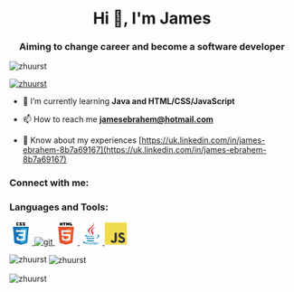 <h1 align="center">Hi 👋, I'm James</h1>
<h3 align="center">Aiming to change career and become a software developer</h3>

<p align="left"> <img src="https://komarev.com/ghpvc/?username=zhuurst&label=Profile%20views&color=0e75b6&style=flat" alt="zhuurst" /> </p>

<p align="left"> <a href="https://github.com/ryo-ma/github-profile-trophy"><img src="https://github-profile-trophy.vercel.app/?username=zhuurst" alt="zhuurst" /></a> </p>

- 🌱 I’m currently learning **Java and HTML/CSS/JavaScript**

- 📫 How to reach me **jamesebrahem@hotmail.com**

- 📄 Know about my experiences [https://uk.linkedin.com/in/james-ebrahem-8b7a69167](https://uk.linkedin.com/in/james-ebrahem-8b7a69167)

<h3 align="left">Connect with me:</h3>
<p align="left">
</p>

<h3 align="left">Languages and Tools:</h3>
<p align="left"> <a href="https://www.w3schools.com/css/" target="_blank" rel="noreferrer"> <img src="https://raw.githubusercontent.com/devicons/devicon/master/icons/css3/css3-original-wordmark.svg" alt="css3" width="40" height="40"/> </a> <a href="https://git-scm.com/" target="_blank" rel="noreferrer"> <img src="https://www.vectorlogo.zone/logos/git-scm/git-scm-icon.svg" alt="git" width="40" height="40"/> </a> <a href="https://www.w3.org/html/" target="_blank" rel="noreferrer"> <img src="https://raw.githubusercontent.com/devicons/devicon/master/icons/html5/html5-original-wordmark.svg" alt="html5" width="40" height="40"/> </a> <a href="https://www.java.com" target="_blank" rel="noreferrer"> <img src="https://raw.githubusercontent.com/devicons/devicon/master/icons/java/java-original.svg" alt="java" width="40" height="40"/> </a> <a href="https://developer.mozilla.org/en-US/docs/Web/JavaScript" target="_blank" rel="noreferrer"> <img src="https://raw.githubusercontent.com/devicons/devicon/master/icons/javascript/javascript-original.svg" alt="javascript" width="40" height="40"/> </a> </p>

<p><img align="left" src="https://github-readme-stats.vercel.app/api/top-langs?username=zhuurst&show_icons=true&locale=en&layout=compact" alt="zhuurst" /></p>

<p>&nbsp;<img align="center" src="https://github-readme-stats.vercel.app/api?username=zhuurst&show_icons=true&locale=en" alt="zhuurst" /></p>

<p><img align="center" src="https://github-readme-streak-stats.herokuapp.com/?user=zhuurst&" alt="zhuurst" /></p>
